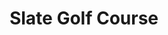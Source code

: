 ---
title: "Slate Golf Course"
address: "98, Bardahessiagh Rd, Pomeroy, Dungannon, County Tyrone BT70 2RJ"
tel: "028 8775 8747"
county: "Tyrone"
category: "Pitch And Putt"
type: "Content"
lat: "54.609699"
lng: "-6.875675"
---